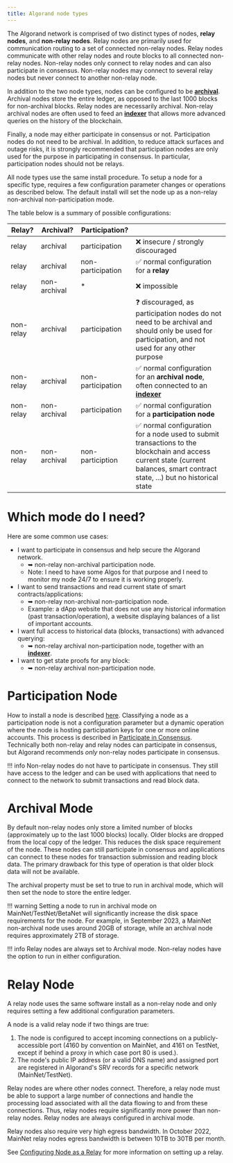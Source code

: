 ```yaml
---
title: Algorand node types
---
```



The Algorand network is comprised of two distinct types of nodes, **relay nodes**, and **non-relay nodes**. Relay nodes are primarily used for communication routing to a set of connected non-relay nodes. Relay nodes communicate with other relay nodes and route blocks to all connected non-relay nodes. Non-relay nodes only connect to relay nodes and can also participate in consensus. Non-relay nodes may connect to several relay nodes but never connect to another non-relay node.

In addition to the two node types, nodes can be configured to be [**archival**](#archival-mode). Archival nodes store the entire ledger, as opposed to the last 1000 blocks for non-archival blocks. Relay nodes are necessarily archival. Non-relay archival nodes are often used to feed an [**indexer**](../indexer/) that allows more advanced queries on the history of the blockchain.

Finally, a node may either participate in consensus or not. Participation nodes do not need to be archival. In addition, to reduce attack surfaces and outage risks, it is strongly recommended that participation nodes are only used for the purpose in participating in consensus. In particular, participation nodes should not be relays.

All node types use the same install procedure. To setup a node for a specific type, requires a few configuration parameter changes or operations as described below. The default install will set the node up as a non-relay non-archival non-participation mode.

The table below is a summary of possible configurations:

| Relay? | Archival? | Participation? | |
|-|-|-|-|
| relay | archival | participation | ❌ insecure / strongly discouraged |
| relay | archival | non-participation | ✅ normal configuration for a **relay** |
| relay | non-archival | * | ❌ impossible |
| non-relay | archival | participation | ❓ discouraged, as participation nodes do not need to be archival and should only be used for participation, and not used for any other purpose |
| non-relay | archival | non-participation | ✅ normal configuration for an **archival node**, often connected to an [**indexer**](../indexer/) |
| non-relay | non-archival | participation | ✅ normal configuration for a **participation node** |
| non-relay | non-archival | non-particiption | ✅ normal configuration for a node used to submit transactions to the blockchain and access current state (current balances, smart contract state, ...) but no historical state |


# Which mode do I need?

Here are some common use cases:

* I want to participate in consensus and help secure the Algorand network.
    * ➥ non-relay non-archival participation node.
    * Note: I need to have some Algos for that purpose and I need to monitor my node 24/7 to ensure it is working properly.
* I want to send transactions and read current state of smart contracts/applications:
    * ➥ non-relay non-archival non-participation node.
    * Example: a dApp website that does not use any historical information (past transaction/operation), a website displaying balances of a list of important accounts.
* I want full access to historical data (blocks, transactions) with advanced querying:
    * ➥ non-relay archival non-participation node, together with an [**indexer**](../indexer/).
* I want to get state proofs for any block:
    * ➥ non-relay archival non-participation node.

# Participation Node 
How to install a node is described [here](../install/).  Classifying a node as a participation node is not a configuration parameter but a dynamic operation where the node is hosting participation keys for one or more online accounts. This process is described in [Participate in Consensus](../participate/index.md). Technically both non-relay and relay nodes can participate in consensus, but Algorand recommends *only* non-relay nodes participate in consensus. 

!!! info
    Non-relay nodes do not have to participate in consensus. They still have access to the ledger and can be used with applications that need to connect to the network to submit transactions and read block data. 


# Archival Mode

By default non-relay nodes only store a limited number of blocks (approximately up to the last 1000 blocks) locally. Older blocks are dropped from the local copy of the ledger. This reduces the disk space requirement of the node. These nodes can still participate in consensus and applications can connect to these nodes for transaction submission and reading block data. The primary drawback for this type of operation is that older block data will not be available.

The archival property must be set to true to run in archival mode, which will then set the node to store the entire ledger.

!!! warning
     Setting a node to run in archival mode on MainNet/TestNet/BetaNet will significantly increase the disk space requirements for the node. For example, in September 2023, a MainNet non-archival node uses around 20GB of storage, while an archival node requires approximately 2TB of storage.


!!! info
    Relay nodes are always set to Archival mode. Non-relay nodes have the option to run in either configuration.

# Relay Node

A relay node uses the same software install as a non-relay node and only requires setting a few additional configuration parameters.

A node is a valid relay node if two things are true:

1. The node is configured to accept incoming connections on a publicly-accessible port (4160 by convention on MainNet, and 4161 on TestNet, except if behind a proxy in which case port 80 is used.).
2. The node's public IP address (or a valid DNS name) and assigned port are registered in Algorand's SRV records for a specific network (MainNet/TestNet).
   
Relay nodes are where other nodes connect. Therefore, a relay node must be able to support a large number of connections and handle the processing load associated with all the data flowing to and from these connections. Thus, relay nodes require significantly more power than non-relay nodes. Relay nodes are always configured in archival mode.

Relay nodes also require very high egress bandwidth. In October 2022, MainNet relay nodes egress bandwidth is between 10TB to 30TB per month.

See [Configuring Node as a Relay](../../reference/relay) for more information on setting up a relay.





